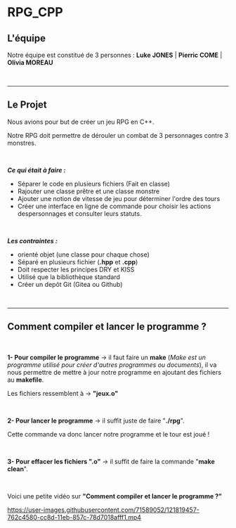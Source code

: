 # RPG_CPP

## **L'équipe**
Notre équipe est constitué de 3 personnes :
**Luke JONES** | **Pierric COME** | **Olivia MOREAU**

&nbsp;

---

## **Le Projet**


Nous avions pour but de créer un jeu RPG en C++.

Notre RPG doit permettre de dérouler un combat de 3 personnages contre 3 monstres.

&nbsp;

***Ce qui était à faire :***
- Séparer le code en plusieurs fichiers (Fait en classe)
- Rajouter une classe prêtre et une classe monstre
- Ajouter une notion de vitesse de jeu pour déterminer l'ordre des tours
- Créer une interface en ligne de commande pour choisir les actions despersonnages et consulter leurs statuts.

&nbsp;

***Les contraintes :***
- orienté objet (une classe pour chaque chose)
- Séparé en plusieurs fichier (**.hpp** et **.cpp**)
- Doit respecter les principes DRY et KISS
- Utilisé que la bibliothèque standard
- Créer un depôt Git (Gitea ou Github)

&nbsp;

---
## **Comment compiler et lancer le programme ?**

&nbsp;

**1- Pour compiler le programme** -> il faut faire un **make** (*Make est un programme utilisé pour créer d'autres programmes ou documents*), il va nous permettre de mettre à jour notre programme en ajoutant des fichiers au **makefile**. 

Les fichiers ressemblent à -> **"jeux.o"**

&nbsp;

**2- Pour lancer le programme** ->  il suffit juste de faire "**./rpg**".

Cette commande va donc lancer notre programme et le tour est joué !

&nbsp;

**3- Pour effacer les fichiers ".o"** ->  il suffit de faire la commande "**make clean**". 

&nbsp;

Voici une petite vidéo sur **"Comment compiler et lancer le programme ?"**

https://user-images.githubusercontent.com/71589052/121819457-762c4580-cc8d-11eb-857c-78d7018afff1.mp4